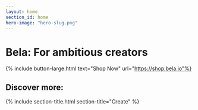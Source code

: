 ```yaml
---
layout: home
section_id: home
hero-image: "hero-slug.png"
---
```


<h1 class="intro-title">Bela: For ambitious creators</h1>

{% include button-large.html text="Shop Now" url="https://shop.bela.io"%}

<h2>Discover more:</h2>

{% include section-title.html section-title="Create" %}

<div class="spacing four"></div>